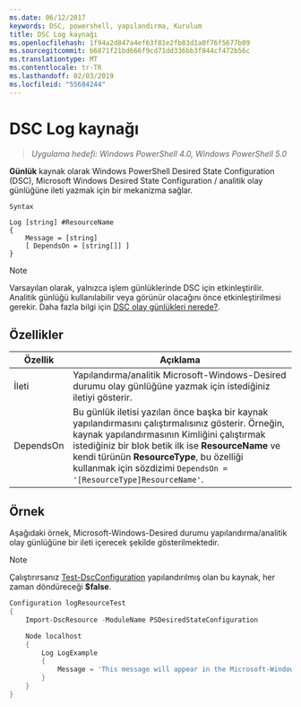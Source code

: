 ```yaml
---
ms.date: 06/12/2017
keywords: DSC, powershell, yapılandırma, Kurulum
title: DSC Log kaynağı
ms.openlocfilehash: 1f94a2d847a4ef63f81e2fb83d1a0f76f5677b09
ms.sourcegitcommit: b6871f21bd666f9cd71dd336bb3f844cf472b56c
ms.translationtype: MT
ms.contentlocale: tr-TR
ms.lasthandoff: 02/03/2019
ms.locfileid: "55684244"
---
```

# <a name="dsc-log-resource"></a>DSC Log kaynağı

> _Uygulama hedefi: Windows PowerShell 4.0, Windows PowerShell 5.0_

__Günlük__ kaynak olarak Windows PowerShell Desired State Configuration (DSC), Microsoft Windows Desired State Configuration / analitik olay günlüğüne ileti yazmak için bir mekanizma sağlar.

```
Syntax

Log [string] #ResourceName
{
    Message = [string]
    [ DependsOn = [string[]] ]
}
```

> [!NOTE]
> Varsayılan olarak, yalnızca işlem günlüklerinde DSC için etkinleştirilir. Analitik günlüğü kullanılabilir veya görünür olacağını önce etkinleştirilmesi gerekir. Daha fazla bilgi için [DSC olay günlükleri nerede?](../../../troubleshooting/troubleshooting.md#where-are-dsc-event-logs).

## <a name="properties"></a>Özellikler

| Özellik | Açıklama |
| --- | --- |
| İleti| Yapılandırma/analitik Microsoft-Windows-Desired durumu olay günlüğüne yazmak için istediğiniz iletiyi gösterir.|
| DependsOn | Bu günlük iletisi yazılan önce başka bir kaynak yapılandırmasını çalıştırmalısınız gösterir. Örneğin, kaynak yapılandırmasının Kimliğini çalıştırmak istediğiniz bir blok betik ilk ise **ResourceName** ve kendi türünün **ResourceType**, bu özelliği kullanmak için sözdizimi `DependsOn = '[ResourceType]ResourceName'`.|

## <a name="example"></a>Örnek

Aşağıdaki örnek, Microsoft-Windows-Desired durumu yapılandırma/analitik olay günlüğüne bir ileti içerecek şekilde gösterilmektedir.

> [!NOTE]
> Çalıştırırsanız [Test-DscConfiguration](https://technet.microsoft.com/en-us/library/dn407382.aspx) yapılandırılmış olan bu kaynak, her zaman döndüreceği **$false**.

```powershell
Configuration logResourceTest
{
    Import-DscResource -ModuleName PSDesiredStateConfiguration

    Node localhost
    {
        Log LogExample
        {
            Message = 'This message will appear in the Microsoft-Windows-Desired State Configuration/Analytic event log.'
        }
    }
}
```
